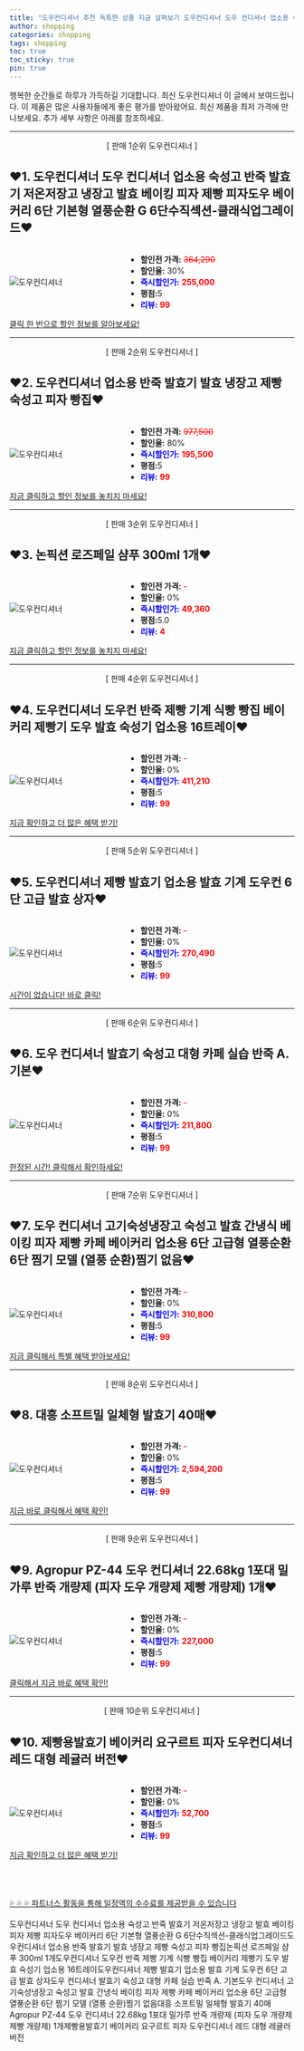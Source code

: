 ```yaml
---
title: "도우컨디셔너 추천 독특한 상품 지금 살펴보기 도우컨디셔너 도우 컨디셔너 업소용 숙성고"
author: shopping
categories: shopping
tags: shopping
toc: true
toc_sticky: true
pin: true
---
```

행복한 순간들로 하루가 가득하길 기대합니다. 최신 도우컨디셔너 이 글에서 보여드립니다. 이 제품은 많은 사용자들에게 좋은 평가를 받아왔어요. 최신 제품을 최저 가격에 만나보세요. 추가 세부 사항은 아래를 참조하세요.

---
<p class="toplist" style="margin: 0 auto; display: block; width: fit-content;">[ 판매 1순위 도우컨디셔너 ]</p>

<h2><strong>❤️1. 도우컨디셔너 도우 컨디셔너 업소용 숙성고 반죽 발효기 저온저장고 냉장고 발효 베이킹 피자 제빵 피자도우 베이커리 6단 기본형 열풍순환 G 6단수직섹션-클래식업그레이드❤️</strong></h2>

<div style="display: flex; align-items: center;">
    <div style="flex: 0.4;">
        <img src="https://thumbnail7.coupangcdn.com/thumbnails/remote/230x230ex/image/vendor_inventory/c7c2/05570813d4bc111e565fa74c2d62427d59cc9e4f912988d9c4656187c5b7.png" alt="도우컨디셔너" style="max-width: 100%;">
    </div>
    <div style="flex: 0.6; margin-left: 10px;">
        <ul>
            <li><strong>할인전 가격:</strong> <del style="color: red;">364,290</del></li>
            <li><strong>할인율:</strong> 30%</li>
            <li><span style='color:blue'><strong>즉시할인가:</strong></span> <span style='color:red'><strong>255,000</strong></span></li>
            <li><strong>평점:</strong>5</li>
            <li><span style='color:blue'><strong>리뷰:</strong></span> <span style='color:red'><strong>99</strong></span></li>
        </ul>
    </div>
</div>
<div class="center">
    <a href="https://William4Davisa.github.io?lptag=AF9450613&subid=githubio&pageKey=7440252981&traceid=V0-153&itemId=19123857715&vendorItemId=86458943630" class="myButton">
        클릭 한 번으로 할인 정보를 알아보세요!
    </a>
</div>


---
<p class="toplist" style="margin: 0 auto; display: block; width: fit-content;">[ 판매 2순위 도우컨디셔너 ]</p>

<h2><strong>❤️2. 도우컨디셔너 업소용 반죽 발효기 발효 냉장고 제빵 숙성고 피자 빵집❤️</strong></h2>

<div style="display: flex; align-items: center;">
    <div style="flex: 0.4;">
        <img src="https://thumbnail6.coupangcdn.com/thumbnails/remote/230x230ex/image/vendor_inventory/cd9f/24934ebc4c38f91fb506e4219a2146acbbfb9af08f8497a0c5e0985c151a.jpg" alt="도우컨디셔너" style="max-width: 100%;">
    </div>
    <div style="flex: 0.6; margin-left: 10px;">
        <ul>
            <li><strong>할인전 가격:</strong> <del style="color: red;">977,500</del></li>
            <li><strong>할인율:</strong> 80%</li>
            <li><span style='color:blue'><strong>즉시할인가:</strong></span> <span style='color:red'><strong>195,500</strong></span></li>
            <li><strong>평점:</strong>5</li>
            <li><span style='color:blue'><strong>리뷰:</strong></span> <span style='color:red'><strong>99</strong></span></li>
        </ul>
    </div>
</div>
<div class="center">
    <a href="https://William4Davisa.github.io?lptag=AF9450613&subid=githubio&pageKey=7992735210&traceid=V0-153&itemId=22219349673&vendorItemId=89265306494" class="myButton">
        지금 클릭하고 할인 정보를 놓치지 마세요!
    </a>
</div>


---
<p class="toplist" style="margin: 0 auto; display: block; width: fit-content;">[ 판매 3순위 도우컨디셔너 ]</p>

<h2><strong>❤️3. 논픽션 로즈페일 샴푸 300ml 1개❤️</strong></h2>

<div style="display: flex; align-items: center;">
    <div style="flex: 0.4;">
        <img src="https://thumbnail9.coupangcdn.com/thumbnails/remote/230x230ex/image/vendor_inventory/b19b/c23fb56cbd5fdfc5249d38d9a098a7fd03e1a24ab777e90a45618c072318.jpg" alt="도우컨디셔너" style="max-width: 100%;">
    </div>
    <div style="flex: 0.6; margin-left: 10px;">
        <ul>
            <li><strong>할인전 가격:</strong> <del style="color: red;">-</del></li>
            <li><strong>할인율:</strong> 0%</li>
            <li><span style='color:blue'><strong>즉시할인가:</strong></span> <span style='color:red'><strong>49,360</strong></span></li>
            <li><strong>평점:</strong>5.0</li>
            <li><span style='color:blue'><strong>리뷰:</strong></span> <span style='color:red'><strong>4</strong></span></li>
        </ul>
    </div>
</div>
<div class="center">
    <a href="https://William4Davisa.github.io?lptag=AF9450613&subid=githubio&pageKey=8066815099&traceid=V0-153&itemId=19924352954&vendorItemId=90749380215" class="myButton">
        지금 클릭하고 할인 정보를 놓치지 마세요!
    </a>
</div>


---
<p class="toplist" style="margin: 0 auto; display: block; width: fit-content;">[ 판매 4순위 도우컨디셔너 ]</p>

<h2><strong>❤️4. 도우컨디셔너 도우컨 반죽 제빵 기계 식빵 빵집 베이커리 제빵기 도우 발효 숙성기 업소용 16트레이❤️</strong></h2>

<div style="display: flex; align-items: center;">
    <div style="flex: 0.4;">
        <img src="https://thumbnail8.coupangcdn.com/thumbnails/remote/230x230ex/image/vendor_inventory/efce/8dc77e53ff7c93e0a338d0347d824f91f947b5f2b9dced77847a86a2e1c7.png" alt="도우컨디셔너" style="max-width: 100%;">
    </div>
    <div style="flex: 0.6; margin-left: 10px;">
        <ul>
            <li><strong>할인전 가격:</strong> <del style="color: red;">-</del></li>
            <li><strong>할인율:</strong> 0%</li>
            <li><span style='color:blue'><strong>즉시할인가:</strong></span> <span style='color:red'><strong>411,210</strong></span></li>
            <li><strong>평점:</strong>5</li>
            <li><span style='color:blue'><strong>리뷰:</strong></span> <span style='color:red'><strong>99</strong></span></li>
        </ul>
    </div>
</div>
<div class="center">
    <a href="https://William4Davisa.github.io?lptag=AF9450613&subid=githubio&pageKey=7780578407&traceid=V0-153&itemId=21028040869&vendorItemId=88090977339" class="myButton">
        지금 확인하고 더 많은 혜택 받기!
    </a>
</div>


---
<p class="toplist" style="margin: 0 auto; display: block; width: fit-content;">[ 판매 5순위 도우컨디셔너 ]</p>

<h2><strong>❤️5. 도우컨디셔너 제빵 발효기 업소용 발효 기계 도우컨 6단 고급 발효 상자❤️</strong></h2>

<div style="display: flex; align-items: center;">
    <div style="flex: 0.4;">
        <img src="https://thumbnail7.coupangcdn.com/thumbnails/remote/230x230ex/image/vendor_inventory/efff/d2fcfc80f1b59f1fdeca1dd4640d10b94803f2b8ab3152acb51214b9f194.jpeg" alt="도우컨디셔너" style="max-width: 100%;">
    </div>
    <div style="flex: 0.6; margin-left: 10px;">
        <ul>
            <li><strong>할인전 가격:</strong> <del style="color: red;">-</del></li>
            <li><strong>할인율:</strong> 0%</li>
            <li><span style='color:blue'><strong>즉시할인가:</strong></span> <span style='color:red'><strong>270,490</strong></span></li>
            <li><strong>평점:</strong>5</li>
            <li><span style='color:blue'><strong>리뷰:</strong></span> <span style='color:red'><strong>99</strong></span></li>
        </ul>
    </div>
</div>
<div class="center">
    <a href="https://William4Davisa.github.io?lptag=AF9450613&subid=githubio&pageKey=6749749550&traceid=V0-153&itemId=15782805128&vendorItemId=82995859380" class="myButton">
        시간이 없습니다! 바로 클릭!
    </a>
</div>


---
<p class="toplist" style="margin: 0 auto; display: block; width: fit-content;">[ 판매 6순위 도우컨디셔너 ]</p>

<h2><strong>❤️6. 도우 컨디셔너 발효기 숙성고 대형 카페 실습 반죽 A. 기본❤️</strong></h2>

<div style="display: flex; align-items: center;">
    <div style="flex: 0.4;">
        <img src="https://thumbnail6.coupangcdn.com/thumbnails/remote/230x230ex/image/vendor_inventory/be9a/c8d13cbb10633c32f05778195ea8adeb20901a345b5576f30428276c816d.jpg" alt="도우컨디셔너" style="max-width: 100%;">
    </div>
    <div style="flex: 0.6; margin-left: 10px;">
        <ul>
            <li><strong>할인전 가격:</strong> <del style="color: red;">-</del></li>
            <li><strong>할인율:</strong> 0%</li>
            <li><span style='color:blue'><strong>즉시할인가:</strong></span> <span style='color:red'><strong>211,800</strong></span></li>
            <li><strong>평점:</strong>5</li>
            <li><span style='color:blue'><strong>리뷰:</strong></span> <span style='color:red'><strong>99</strong></span></li>
        </ul>
    </div>
</div>
<div class="center">
    <a href="https://William4Davisa.github.io?lptag=AF9450613&subid=githubio&pageKey=7554338243&traceid=V0-153&itemId=19887827584&vendorItemId=86988176378" class="myButton">
        한정된 시간! 클릭해서 확인하세요!
    </a>
</div>


---
<p class="toplist" style="margin: 0 auto; display: block; width: fit-content;">[ 판매 7순위 도우컨디셔너 ]</p>

<h2><strong>❤️7. 도우 컨디셔너 고기숙성냉장고 숙성고 발효 간냉식 베이킹 피자 제빵 카페 베이커리 업소용 6단 고급형 열풍순환 6단 찜기 모델 (열풍 순환)찜기 없음❤️</strong></h2>

<div style="display: flex; align-items: center;">
    <div style="flex: 0.4;">
        <img src="https://thumbnail6.coupangcdn.com/thumbnails/remote/230x230ex/image/vendor_inventory/a0fb/ea7e3aecbeff236c51c1c9bd0a493f0a9153fbb435934bd58a555e6fe29f.jpg" alt="도우컨디셔너" style="max-width: 100%;">
    </div>
    <div style="flex: 0.6; margin-left: 10px;">
        <ul>
            <li><strong>할인전 가격:</strong> <del style="color: red;">-</del></li>
            <li><strong>할인율:</strong> 0%</li>
            <li><span style='color:blue'><strong>즉시할인가:</strong></span> <span style='color:red'><strong>310,800</strong></span></li>
            <li><strong>평점:</strong>5</li>
            <li><span style='color:blue'><strong>리뷰:</strong></span> <span style='color:red'><strong>99</strong></span></li>
        </ul>
    </div>
</div>
<div class="center">
    <a href="https://William4Davisa.github.io?lptag=AF9450613&subid=githubio&pageKey=7440252981&traceid=V0-153&itemId=19345552503&vendorItemId=87877736308" class="myButton">
        지금 클릭해서 특별 혜택 받아보세요!
    </a>
</div>


---
<p class="toplist" style="margin: 0 auto; display: block; width: fit-content;">[ 판매 8순위 도우컨디셔너 ]</p>

<h2><strong>❤️8. 대흥 소프트밀 일체형 발효기 40매❤️</strong></h2>

<div style="display: flex; align-items: center;">
    <div style="flex: 0.4;">
        <img src="https://thumbnail7.coupangcdn.com/thumbnails/remote/230x230ex/image/vendor_inventory/25ce/1f22fa67b62fc9848982b0442e84fd2af71c0cd284fb81f69adc7c335301.jpg" alt="도우컨디셔너" style="max-width: 100%;">
    </div>
    <div style="flex: 0.6; margin-left: 10px;">
        <ul>
            <li><strong>할인전 가격:</strong> <del style="color: red;">-</del></li>
            <li><strong>할인율:</strong> 0%</li>
            <li><span style='color:blue'><strong>즉시할인가:</strong></span> <span style='color:red'><strong>2,594,200</strong></span></li>
            <li><strong>평점:</strong>5</li>
            <li><span style='color:blue'><strong>리뷰:</strong></span> <span style='color:red'><strong>99</strong></span></li>
        </ul>
    </div>
</div>
<div class="center">
    <a href="https://William4Davisa.github.io?lptag=AF9450613&subid=githubio&pageKey=6326817354&traceid=V0-153&itemId=13213206495&vendorItemId=85391191248" class="myButton">
        지금 바로 클릭해서 혜택 확인!
    </a>
</div>


---
<p class="toplist" style="margin: 0 auto; display: block; width: fit-content;">[ 판매 9순위 도우컨디셔너 ]</p>

<h2><strong>❤️9. Agropur PZ-44 도우 컨디셔너 22.68kg 1포대 밀가루 반죽 개량제 (피자 도우 개량제 제빵 개량제) 1개❤️</strong></h2>

<div style="display: flex; align-items: center;">
    <div style="flex: 0.4;">
        <img src="https://thumbnail6.coupangcdn.com/thumbnails/remote/230x230ex/image/vendor_inventory/7700/d3216eaa79c2ec1b85ea53e1a4d2ab7a7b9d96b6f6b25b3723b8f14bd2b0.jpg" alt="도우컨디셔너" style="max-width: 100%;">
    </div>
    <div style="flex: 0.6; margin-left: 10px;">
        <ul>
            <li><strong>할인전 가격:</strong> <del style="color: red;">-</del></li>
            <li><strong>할인율:</strong> 0%</li>
            <li><span style='color:blue'><strong>즉시할인가:</strong></span> <span style='color:red'><strong>227,000</strong></span></li>
            <li><strong>평점:</strong>5</li>
            <li><span style='color:blue'><strong>리뷰:</strong></span> <span style='color:red'><strong>99</strong></span></li>
        </ul>
    </div>
</div>
<div class="center">
    <a href="https://William4Davisa.github.io?lptag=AF9450613&subid=githubio&pageKey=6396041384&traceid=V0-153&itemId=13658121174&vendorItemId=80910598213" class="myButton">
        클릭해서 지금 바로 혜택 확인!
    </a>
</div>


---
<p class="toplist" style="margin: 0 auto; display: block; width: fit-content;">[ 판매 10순위 도우컨디셔너 ]</p>

<h2><strong>❤️10. 제빵용발효기 베이커리 요구르트 피자 도우컨디셔너 레드 대형 레귤러 버전❤️</strong></h2>

<div style="display: flex; align-items: center;">
    <div style="flex: 0.4;">
        <img src="https://thumbnail7.coupangcdn.com/thumbnails/remote/230x230ex/image/vendor_inventory/8161/56dc92ab2379a7bf1537c94152a63f800245f83d0b9d2e5b9a63f814f8a1.jpg" alt="도우컨디셔너" style="max-width: 100%;">
    </div>
    <div style="flex: 0.6; margin-left: 10px;">
        <ul>
            <li><strong>할인전 가격:</strong> <del style="color: red;">-</del></li>
            <li><strong>할인율:</strong> 0%</li>
            <li><span style='color:blue'><strong>즉시할인가:</strong></span> <span style='color:red'><strong>52,700</strong></span></li>
            <li><strong>평점:</strong>5</li>
            <li><span style='color:blue'><strong>리뷰:</strong></span> <span style='color:red'><strong>99</strong></span></li>
        </ul>
    </div>
</div>
<div class="center">
    <a href="https://William4Davisa.github.io?lptag=AF9450613&subid=githubio&pageKey=8052542096&traceid=V0-153&itemId=22587724078&vendorItemId=89629447729" class="myButton">
        지금 확인하고 더 많은 혜택 받기!
    </a>
</div>

<br><br><br>[💦 💦 💦 파트너스 활동을 통해 일정액의 수수료를 제공받을 수 있습니다](https://link.coupang.com/a/bcpT2c)<br><br>도우컨디셔너 도우 컨디셔너 업소용 숙성고 반죽 발효기 저온저장고 냉장고 발효 베이킹 피자 제빵 피자도우 베이커리 6단 기본형 열풍순환 G 6단수직섹션-클래식업그레이드도우컨디셔너 업소용 반죽 발효기 발효 냉장고 제빵 숙성고 피자 빵집논픽션 로즈페일 샴푸 300ml 1개도우컨디셔너 도우컨 반죽 제빵 기계 식빵 빵집 베이커리 제빵기 도우 발효 숙성기 업소용 16트레이도우컨디셔너 제빵 발효기 업소용 발효 기계 도우컨 6단 고급 발효 상자도우 컨디셔너 발효기 숙성고 대형 카페 실습 반죽 A. 기본도우 컨디셔너 고기숙성냉장고 숙성고 발효 간냉식 베이킹 피자 제빵 카페 베이커리 업소용 6단 고급형 열풍순환 6단 찜기 모델 (열풍 순환)찜기 없음대흥 소프트밀 일체형 발효기 40매Agropur PZ-44 도우 컨디셔너 22.68kg 1포대 밀가루 반죽 개량제 (피자 도우 개량제 제빵 개량제) 1개제빵용발효기 베이커리 요구르트 피자 도우컨디셔너 레드 대형 레귤러 버전